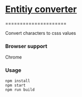 # [Entitiy converter][0]
=====================

Convert characters to csss values

### Browser support
Chrome

### Usage

```
npm install
npm start
npm run build
```
[0]: http://celinebonin.com/entity-converter/
